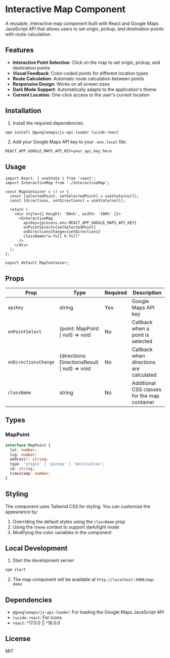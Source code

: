 # Interactive Map Component

A reusable, interactive map component built with React and Google Maps JavaScript API that allows users to set origin, pickup, and destination points with route calculation.

## Features

- **Interactive Point Selection**: Click on the map to set origin, pickup, and destination points
- **Visual Feedback**: Color-coded points for different location types
- **Route Calculation**: Automatic route calculation between points
- **Responsive Design**: Works on all screen sizes
- **Dark Mode Support**: Automatically adapts to the application's theme
- **Current Location**: One-click access to the user's current location

## Installation

1. Install the required dependencies:

```bash
npm install @googlemaps/js-api-loader lucide-react
```

2. Add your Google Maps API key to your `.env.local` file:

```env
REACT_APP_GOOGLE_MAPS_API_KEY=your_api_key_here
```

## Usage

```tsx
import React, { useState } from 'react';
import InteractiveMap from './InteractiveMap';

const MapContainer = () => {
  const [selectedPoint, setSelectedPoint] = useState(null);
  const [directions, setDirections] = useState(null);

  return (
    <div style={{ height: '80vh', width: '100%' }}>
      <InteractiveMap
        apiKey={process.env.REACT_APP_GOOGLE_MAPS_API_KEY}
        onPointSelect={setSelectedPoint}
        onDirectionsChange={setDirections}
        className="w-full h-full"
      />
    </div>
  );
};

export default MapContainer;
```

## Props

| Prop | Type | Required | Description |
|------|------|----------|-------------|
| `apiKey` | string | Yes | Google Maps API key |
| `onPointSelect` | (point: MapPoint \| null) => void | No | Callback when a point is selected |
| `onDirectionsChange` | (directions: DirectionsResult \| null) => void | No | Callback when directions are calculated |
| `className` | string | No | Additional CSS classes for the map container |

## Types

### MapPoint

```typescript
interface MapPoint {
  lat: number;
  lng: number;
  address?: string;
  type: 'origin' | 'pickup' | 'destination';
  id: string;
  timestamp: number;
}
```

## Styling

The component uses Tailwind CSS for styling. You can customize the appearance by:

1. Overriding the default styles using the `className` prop
2. Using the `theme` context to support dark/light mode
3. Modifying the color variables in the component

## Local Development

1. Start the development server:

```bash
npm start
```

2. The map component will be available at `http://localhost:3000/map-demo`

## Dependencies

- `@googlemaps/js-api-loader`: For loading the Google Maps JavaScript API
- `lucide-react`: For icons
- `react`: ^17.0.0 || ^18.0.0

## License

MIT
